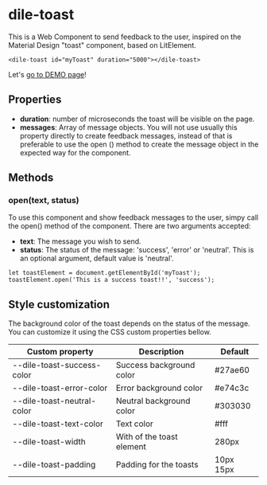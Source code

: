 # dile-toast

This is a Web Component to send feedback to the user, inspired on the Material Design "toast" component, based on LitElement.

```
<dile-toast id="myToast" duration="5000"></dile-toast>
```

Let's [go to DEMO page](https://dile-toast.netlify.com/)! 

## Properties

- **duration**: number of microseconds the toast will be visible on the page.
- **messages**: Array of message objects. You will not use usually this property directly to create feedback messages, instead of that is preferable to use the open () method to create the message object in the expected way for the component.

## Methods

### open(text, status)

To use this component and show feedback messages to the user, simpy call the open() method of the component. There are two arguments accepted:

- **text**: The message you wish to send.
- **status**: The status of the message: 'success', 'error' or 'neutral'. This is an optional argument, default value is 'neutral'.

```
let toastElement = document.getElementById('myToast');
toastElement.open('This is a success toast!!', 'success');
```

## Style customization

The background color of the toast depends on the status of the message. You can customize it using the CSS custom properties bellow.

Custom property | Description | Default
----------------|-------------|---------
--dile-toast-success-color | Success background color | #27ae60
--dile-toast-error-color | Error background color | #e74c3c
--dile-toast-neutral-color | Neutral background color | #303030
--dile-toast-text-color | Text color | #fff
--dile-toast-width | With of the toast element | 280px
--dile-toast-padding | Padding for the toasts | 10px 15px


